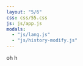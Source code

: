```yaml
---
layout: "5/6"
css: css/55.css
js: js/app.js
modals:
  - "js/lang.js"
  - "js/history-modify.js"
---
```


oh h

